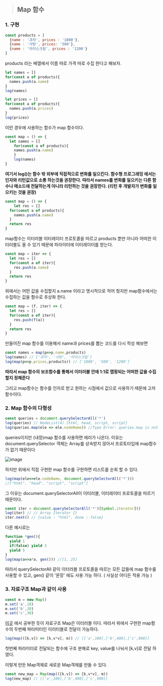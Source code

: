 > ## Map 함수


### 1. 구현

```javascript
const products = [
  {name : '과자', prices : '1000'},
  {name : '사탕', prices: '500'},
  {name : '아이스크림', prices : '1200'}
]
```

products 라는 배열에서 이름 따로 가격 따로 수집 한다고 해보자.

```javascript
let names = []
for(const a of products){
  names.push(a.name)
}
log(names)

let prices = []
for(const a of products){
  names.push(a.prices)
}
log(prices)
```

이런 경우에 사용하는 함수가 map 함수이다.

```javascript
const map = () => {
  let names = []
	for(const a of products){
  	names.push(a.name)
	}
	log(names)
}
```

**여기서 log()는 함수 밖 외부에 직접적으로 변화를 일으킨다. 함수형 프로그래밍 에서는 인자와 리턴값으로 소통 하는것을 권장한다. 따라서 names를 변화를 일으키는 다른 함수나 메소드에 전달하는게 아니라 리턴하는 것을 권장한다. (리턴 후 개발자가 변화를 일으키는 것을 권장)** 

```javascript
const map = () => {
	let res = []
  for(const a of products){
    names.push(a.name)
  }
  return res
}
```

map함수는 이터러블 이터레이터 프로토콜을 따르고 products 뿐만 아니라 어떠한 이터러블도 올 수 있기 때문에 파라미터에 이터레이터를 받는다.

```javascript
const map = iter => {
  let res = []
  for(const a of iter){
    res.push(a.name)
  }
  return res
}
```

위에서는 어떤 값을 수집할지 a.name 이라고 명시적으로 적어 줬지만 map함수에서는 수집하는 값을 함수로 추상화 한다.

```javascript
const map = (f, iter) => {
  let res = []
  for(const a of iter){
    res.push(f(a))
  }
  return res
}
```

만들어진 map 함수를 이용해서 name과 prices를 뽑는 코드를 다시 작성 해보면

```javascript
const names = map(p=>p.name,products)
log(names) // ['과자', '사탕', '아이스크림']
log(map(p=>p.prices,products)) // ['1000', '500', '1200']
```

**따라서 map 함수의 보조함수를 통해서 이터러블 안에 1:1로 맵핑되는 어떠한 값을 수집할지 정해준다**

그리고 map함수는 함수를 인자로 받고 원하는 시점에서 값으로 사용하기 때문에 고차함수이다.



### 2. Map 함수의 다형성

```javascript
const queries = document.querySelectorAll('*')
log(queries) // NodeList(4) [html, head, script, script]
log(queries.map(ele => ele.nodeName)) //Type Error: queries.map is not a function
```

queries이지만 (내장)map 함수를 사용하면 에러가 나온다. 이유는 document.querySelector 객체는 Array를 상속받지 않아서 프로토타입에 map함수가 없기 때문이다

![image](https://user-images.githubusercontent.com/39187116/69561130-2ecd5e00-0ff0-11ea-8031-5ac6e758e35b.png)

하지만 위에서 직접 구현한 map 함수를 구현하면 리스트를 순회 할 수 있다.

```javascript
log(map(ele=>ele.nodeName, document.querySelectorAll('*')))
//["html", "head", "script", "script"]
```

그 이유는 document.querySelectorAll이 이터러블, 이터레이터 프로토콜을 따르기 때문이다.

```javascript
const iter = document.querySelectorAll('*')[Symbol.iterator]()
log(iter) // // Array Iterator {}
iter.next() // {value : "html", done : false}
```

다른 예시로는

```javascript
function *gen(){
  yield 1
  if(false) yield 3
  yield 5
}
log(map(a=>a*a, gen())) //[1, 25]
```

따라서 querySelectorAll 같이 이터러블 프로토콜을 따르는 모든 값들에 map 함수를 사용할 수 있고, gen() 같이 '문장' 에도 사용 가능 하다. ( 사실상 어디든 적용 가능 )



### 3. 자료구조 Map과 같이 사용

```javascript
const m = new Map()
m.set('a',10)
m.set('b',20)
m.set('c',30)
```

[이곳](https://doonguk.github.io/javascript/%ED%95%A8%EC%88%98%ED%98%95-%ED%94%84%EB%A1%9C%EA%B7%B8%EB%9E%98%EB%B0%8D(%EC%9D%B4%ED%84%B0%EB%9F%AC%EB%B8%94,-%EC%9D%B4%ED%84%B0%EB%A0%88%EC%9D%B4%ED%84%B0)/) 에서 공부한 듯이 자료구조 Map은 이터러블 이다. 따라서 위에서 구현한 map함수의 두번째 파타미터인 이러터블로 전달이 가능하다.

```javascript
log(map(([k,v]) => [k,v*v], m)) // [['a',100],['b',400],['c',900]]
```

첫번째 파라미터로 전달되는 함수에 구조 분해로 key, value를 나눠서 [k,v]로 전달 하였다.

이렇게 만든 Map객체로 새로운 Map객체를 만들 수 있다.

```javascript
const new_map = Map(map(([k,v]) => [k,v*v], m))
log(new_map) // [['a',100],['b',400],['c',900]]
```


